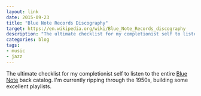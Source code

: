 ```yaml
---
layout: link
date: 2015-09-23
title: "Blue Note Records Discography"
target: https://en.wikipedia.org/wiki/Blue_Note_Records_discography
description: "The ultimate checklist for my completionist self to listen to the entire Blue Note Records back catalog."
categories: blog
tags:
- music
- jazz
---
```


The ultimate checklist for my completionist self to listen to the entire [Blue Note](https://en.wikipedia.org/wiki/Blue_Note_Records) back catalog. I'm currently ripping through the 1950s, building some excellent playlists.
